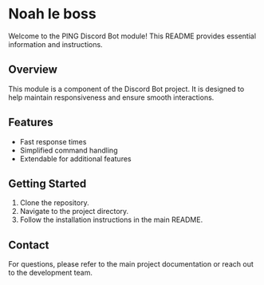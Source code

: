 # Noah le boss

Welcome to the PING Discord Bot module! This README provides essential information and instructions.

## Overview

This module is a component of the Discord Bot project. It is designed to help maintain responsiveness and ensure smooth interactions.

## Features

- Fast response times
- Simplified command handling
- Extendable for additional features

## Getting Started

1. Clone the repository.
2. Navigate to the project directory.
3. Follow the installation instructions in the main README.

## Contact

For questions, please refer to the main project documentation or reach out to the development team.
